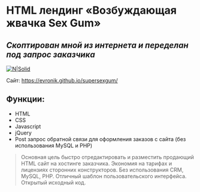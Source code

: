 # HTML лендинг «Возбуждающая жвачка Sex Gum»
## _Скоптирован мной из интернета и переделан под запрос заказчика_  

[![N|Solid](https://evronik.github.io/supersexgum/supersexgum.jpg)](https://evronik.github.io/supersexgum/)

Сайт: https://evronik.github.io/supersexgum/

## Функции:

- HTML
- CSS
- Javascript
- jQuery
- Post запрос обратной связи для оформления заказов с сайта (без использования MySQL и PHP)

> Основная цель быстро отредактировать и разместить продающий HTML сайт на хостинге заказчика.
> Экономия на тарифах и лицензиях сторонних конструкторов.
> Без использования CRM, MySQL, PHP.
> Отличный шаблон пользовательского интерфейса.
> Открытый исходный код.

